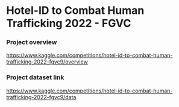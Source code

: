 # Hotel-ID to Combat Human Trafficking 2022 - FGVC
### Project overview
https://www.kaggle.com/competitions/hotel-id-to-combat-human-trafficking-2022-fgvc9/overview

### Project dataset link
https://www.kaggle.com/competitions/hotel-id-to-combat-human-trafficking-2022-fgvc9/data